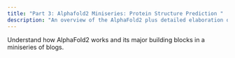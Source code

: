 ```yaml
---
title: "Part 3: Alphafold2 Miniseries: Protein Structure Prediction "
description: "An overview of the AlphaFold2 plus detailed elaboration of the building blocks and ideas introduced by AlphaFold2."
---
```


Understand how AlphaFold2 works and its major building blocks in a miniseries of blogs.
